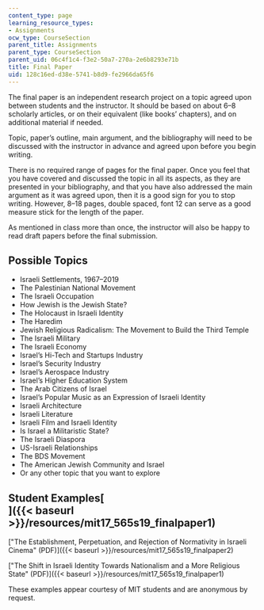 ```yaml
---
content_type: page
learning_resource_types:
- Assignments
ocw_type: CourseSection
parent_title: Assignments
parent_type: CourseSection
parent_uid: 06c4f1c4-f3e2-50a7-270a-2e6b8293e71b
title: Final Paper
uid: 128c16ed-d38e-5741-b8d9-fe2966da65f6
---
```


The final paper is an independent research project on a topic agreed upon between students and the instructor. It should be based on about 6–8 scholarly articles, or on their equivalent (like books’ chapters), and on additional material if needed.

Topic, paper’s outline, main argument, and the bibliography will need to be discussed with the instructor in advance and agreed upon before you begin writing. 

There is no required range of pages for the final paper. Once you feel that you have covered and discussed the topic in all its aspects, as they are presented in your bibliography, and that you have also addressed the main argument as it was agreed upon, then it is a good sign for you to stop writing. However, 8–18 pages, double spaced, font 12 can serve as a good measure stick for the length of the paper.

As mentioned in class more than once, the instructor will also be happy to read draft papers before the final submission.

Possible Topics
---------------

*   Israeli Settlements, 1967–2019
*   The Palestinian National Movement
*   The Israeli Occupation
*   How Jewish is the Jewish State?
*   The Holocaust in Israeli Identity
*   The Haredim
*   Jewish Religious Radicalism: The Movement to Build the Third Temple
*   The Israeli Military
*   The Israeli Economy
*   Israel’s Hi-Tech and Startups Industry
*   Israel’s Security Industry
*   Israel’s Aerospace Industry
*   Israel’s Higher Education System
*   The Arab Citizens of Israel
*   Israel’s Popular Music as an Expression of Israeli Identity
*   Israeli Architecture
*   Israeli Literature
*   Israeli Film and Israeli Identity
*   Is Israel a Militaristic State?
*   The Israeli Diaspora
*   US-Israeli Relationships
*   The BDS Movement
*   The American Jewish Community and Israel
*   Or any other topic that you want to explore

Student Examples[  
]({{< baseurl >}}/resources/mit17_565s19_finalpaper1)
-------------------------------------------------------------------------

["The Establishment, Perpetuation, and Rejection of Normativity in Israeli Cinema" (PDF)]({{< baseurl >}}/resources/mit17_565s19_finalpaper2)

["The Shift in Israeli Identity Towards Nationalism and a More Religious State" (PDF)]({{< baseurl >}}/resources/mit17_565s19_finalpaper1)

These examples appear courtesy of MIT students and are anonymous by request.